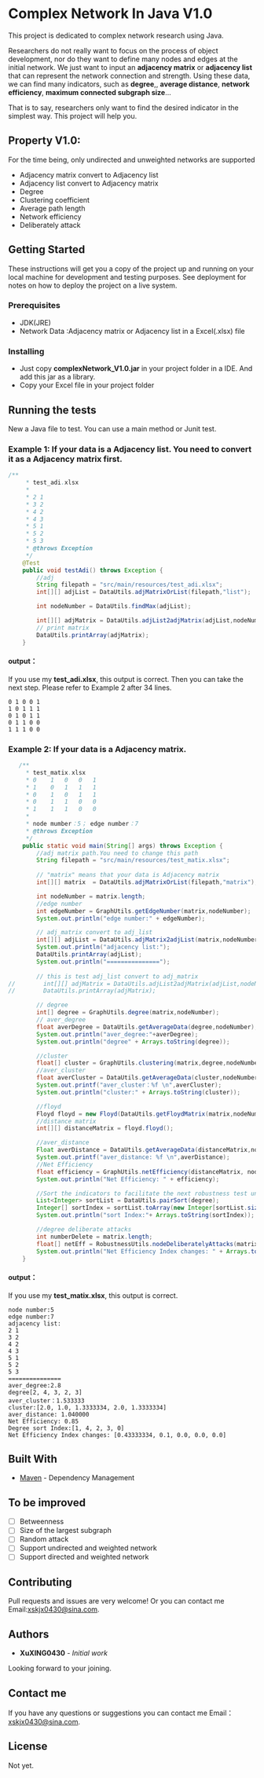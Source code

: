 

# Complex Network In Java V1.0

This project is dedicated to complex network research using Java.

Researchers do not really want to focus on the process of object development, nor do they want to define many nodes and edges at the initial network. We just want to input an **adjacency matrix** or **adjacency list** that can represent the network connection and strength. Using these data, we can find many indicators, such as **degree**,, **average distance**, **network efficiency**, **maximum connected subgraph size**... 

That is to say, researchers only want to find the desired indicator in the simplest way. This project will help you.

## Property  V1.0:

For the time being, only undirected and unweighted networks are supported

* Adjacency matrix convert to Adjacency list
* Adjacency list convert to Adjacency matrix
* Degree
* Clustering coefficient
* Average path length
* Network efficiency
* Deliberately attack 

## Getting Started

These instructions will get you a copy of the project up and running on your local machine for development and testing purposes. See deployment for notes on how to deploy the project on a live system.

### Prerequisites

* JDK(JRE)
* Network Data :Adjacency matrix
  or Adjacency list in a Excel(.xlsx) file

### Installing

* Just copy **complexNetwork_V1.0.jar** in your project folder in a IDE. And add this jar as a library.  
* Copy your Excel file in your project folder

## Running the tests

New a Java file to test. You can use a main method or Junit test.

### Example 1: If your data is a  Adjacency list. You need to convert it as a  Adjacency matrix first.

```java
/**
     * test_adi.xlsx
     * 
     * 2 1
     * 3 2
     * 4 2
     * 4 3
     * 5 1
     * 5 2
     * 5 3
     * @throws Exception
     */
    @Test
    public void testAdi() throws Exception {
        //adj
        String filepath = "src/main/resources/test_adi.xlsx";
        int[][] adjList = DataUtils.adjMatrixOrList(filepath,"list");

        int nodeNumber = DataUtils.findMax(adjList);

        int[][] adjMatrix = DataUtils.adjList2adjMatrix(adjList,nodeNumber);
        // print matrix
        DataUtils.printArray(adjMatrix);
    }
```

#### output：

If you use my **test_adi.xlsx**, this output is correct. Then you can take the next step. Please refer to   Example 2 after 34 lines.

```
0 1 0 0 1 
1 0 1 1 1 
0 1 0 1 1 
0 1 1 0 0 
1 1 1 0 0
```



###  Example 2: If your data is a  Adjacency matrix.

```java
   /**
     * test_matix.xlsx
     * 0	1	0	0	1
     * 1	0	1	1	1
     * 0	1	0	1	1
     * 0	1	1	0	0
     * 1	1	1	0	0
     *
     * node mumber：5； edge number：7
     * @throws Exception
     */
    public static void main(String[] args) throws Exception {
        //adj matrix path.You need to change this path
        String filepath = "src/main/resources/test_matix.xlsx";
        
        // "matrix" means that your data is Adjacency matrix
        int[][] matrix  = DataUtils.adjMatrixOrList(filepath,"matrix");

        int nodeNumber = matrix.length;
        //edge number
        int edgeNumber = GraphUtils.getEdgeNumber(matrix,nodeNumber);
        System.out.println("edge number:" + edgeNumber);

        // adj_matrix convert to adj_list
        int[][] adjList = DataUtils.adjMatrix2adjList(matrix,nodeNumber);
        System.out.println("adjacency list:");
        DataUtils.printArray(adjList);
        System.out.println("===============");
        
        // this is test adj_list convert to adj_matrix
//        int[][] adjMatrix = DataUtils.adjList2adjMatrix(adjList,nodeNumber);
//        DataUtils.printArray(adjMatrix);

        // degree
        int[] degree = GraphUtils.degree(matrix,nodeNumber);
        // aver_degree
        float averDegree = DataUtils.getAverageData(degree,nodeNumber);
        System.out.println("aver_degree:"+averDegree);
        System.out.println("degree" + Arrays.toString(degree));

        //cluster
        float[] cluster = GraphUtils.clustering(matrix,degree,nodeNumber);
        //aver_cluster
        float averCluster = DataUtils.getAverageData(cluster,nodeNumber);
        System.out.printf("aver_cluster：%f \n",averCluster);
        System.out.println("cluster:" + Arrays.toString(cluster));

        //floyd
        Floyd floyd = new Floyd(DataUtils.getFloydMatrix(matrix,nodeNumber));
        //distance matrix
        int[][] distanceMatrix = floyd.floyd();

        //aver_distance
        Float averDistance = DataUtils.getAverageData(distanceMatrix,nodeNumber);
        System.out.printf("aver_distance: %f \n",averDistance);
        //Net Efficiency
        float efficiency = GraphUtils.netEfficiency(distanceMatrix, nodeNumber);
        System.out.println("Net Efficiency: " + efficiency);

        //Sort the indicators to facilitate the next robustness test under deliberate attacks
        List<Integer> sortList = DataUtils.pairSort(degree);
        Integer[] sortIndex = sortList.toArray(new Integer[sortList.size()]);
        System.out.println("sort Index:"+ Arrays.toString(sortIndex));

	    //degree deliberate attacks
        int numberDelete = matrix.length;
        float[] netEff = RobustnessUtils.nodeDeliberatelyAttacks(matrix,sortIndex,numberDelete,nodeNumber);
        System.out.println("Net Efficiency Index changes: " + Arrays.toString(netEff));
    }

```

#### output：

If you use my **test_matix.xlsx**, this output is correct.

```
node number:5
edge number:7
adjacency list:
2 1 
3 2 
4 2 
4 3 
5 1 
5 2 
5 3 
===============
aver_degree:2.8
degree[2, 4, 3, 2, 3]
aver_cluster：1.533333 
cluster:[2.0, 1.0, 1.3333334, 2.0, 1.3333334]
aver_distance: 1.040000 
Net Efficiency: 0.85
Degree sort Index:[1, 4, 2, 3, 0]
Net Efficiency Index changes: [0.43333334, 0.1, 0.0, 0.0, 0.0]
```

## Built With

- [Maven](https://maven.apache.org/) - Dependency Management

## To be improved

- [ ] Betweenness
- [ ] Size of the largest subgraph
- [ ] Random attack
- [ ] Support undirected and weighted network
- [ ] Support directed and weighted network

## Contributing

Pull requests and issues are very welcome! Or you can contact me Email:xskjx0430@sina.com.

## Authors

- **XuXING0430** - *Initial work* 

Looking forward to your joining.

## Contact me

If you have any questions or suggestions you can contact me Email： xskjx0430@sina.com.

## License

Not yet.

